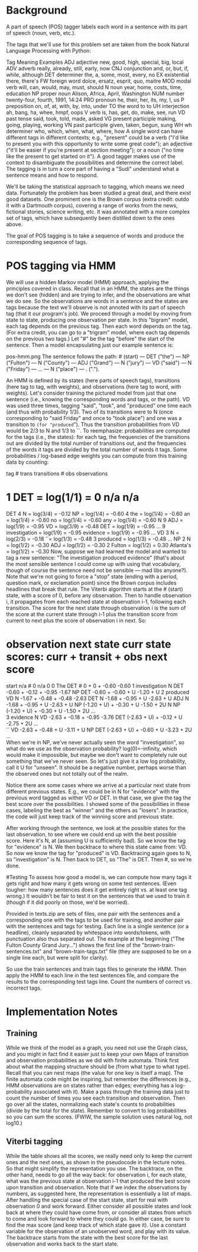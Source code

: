# Background
A part of speech (POS) tagger labels each word in a sentence with its part of speech (noun, verb, etc.). 

The tags that we'll use for this problem set are taken from the book Natural Language Processing with Python:

Tag	Meaning	Examples
ADJ	adjective	new, good, high, special, big, local
ADV	adverb	really, already, still, early, now
CNJ	conjunction	and, or, but, if, while, although
DET	determiner	the, a, some, most, every, no
EX	existential	there, there's
FW	foreign word	dolce, ersatz, esprit, quo, maitre
MOD	modal verb	will, can, would, may, must, should
N	noun	year, home, costs, time, education
NP	proper noun	Alison, Africa, April, Washington
NUM	number	twenty-four, fourth, 1991, 14:24
PRO	pronoun	he, their, her, its, my, I, us
P	preposition	on, of, at, with, by, into, under
TO	the word to	to
UH	interjection	ah, bang, ha, whee, hmpf, oops
V	verb	is, has, get, do, make, see, run
VD	past tense	said, took, told, made, asked
VG	present participle	making, going, playing, working
VN	past participle	given, taken, begun, sung
WH	wh determiner	who, which, when, what, where, how
A single word can have different tags in different contexts; e.g., "present" could be a verb ("I'd like to present you with this opportunity to write some great code"); an adjective ("it'll be easier if you're present at section meeting"); or a noun ("no time like the present to get started on it"). A good tagger makes use of the context to disambiguate the possibilities and determine the correct label. The tagging is in turn a core part of having a "Sudi" understand what a sentence means and how to respond.

We'll be taking the statistical approach to tagging, which means we need data. Fortunately the problem has been studied a great deal, and there exist good datasets. One prominent one is the Brown corpus (extra credit: outdo it with a Dartmouth corpus), covering a range of works from the news, fictional stories, science writing, etc. It was annotated with a more complex set of tags, which have subsequently been distilled down to the ones above.

The goal of POS tagging is to take a sequence of words and produce the corresponding sequence of tags.

# POS tagging via HMM
We will use a hidden Markov model (HMM) approach, applying the principles covered in class. Recall that in an HMM, the states are the things we don't see (hidden) and are trying to infer, and the observations are what we do see. So the observations are words in a sentence and the states are tags because the text we'll observe is not annoted with its part of speech tag (that it our program's job). We proceed through a model by moving from state to state, producing one observation per state. In this "bigram" model, each tag depends on the previous tag. Then each word depends on the tag. (For extra credit, you can go to a "trigram" model, where each tag depends on the previous two tags.) Let "#" be the tag "before" the start of the sentence. Then a model encapsulating just our example sentence is:

pos-hmm.png
The sentence follows the path: # (start) — DET ("the") — NP ("Fulton") — N ("County") — ADJ ("Grand") — N ("jury") — VD ("said") — N ("Friday") — ... — N ("place") — . (".").

An HMM is defined by its states (here parts of speech tags), transitions (here tag to tag, with weights), and observations (here tag to word, with weights). Let's consider training the pictured model from just that one sentence (i.e., knowing the corresponding words and tags, or the path). VD was used three times, tagging "said", "took", and "produced" one time each (and thus with probability 1/3). Two of its transitions were to N (once corresponding to "said Friday" and once to "took place") and one was a transition to `` (for "produced ``"). Thus the transition probabilities from VD would be 2/3 to N and 1/3 to ``. To reemphasize: probabilities are computed for the tags (i.e., the states): for each tag, the frequencies of the transitions out are divided by the total number of transitions out, and the frequencies of the words it tags are divided by the total number of words it tags. Some probabilities / log-based edge weights you can compute from this training data by counting:

tag	# trans	transitions	# obs	observations
#	1	DET = log(1/1) = 0	n/a	n/a
DET	4	N = log(3/4) = -0.12
NP = log(1/4) = -0.60	4	the = log(1/4) = -0.60
an = log(1/4) = -0.60
no = log(1/4) = -0.60
any = log(1/4) = -0.60
N	9	ADJ = log(1/9) = -0.95
VD = log(3/9) = -0.48
DET = log(1/9) = -0.95
...	9	investigation = log(1/9) = -0.95
evidence = log(1/9) = -0.95
...
VD	3	N = log(2/3) = -0.18
``= log(1/3) = -0.48	3	produced = log(1/3) = -0.48
...
NP	2	N = log(1/2) = -0.30
ADJ = log(1/2) = -0.30	2	Fulton = log(1/2) = 0.30
Atlanta's = log(1/2) = -0.30
Now, suppose we had learned the model and wanted to tag a new sentence: "The investigation produced evidence" (that's about the most sensible sentence I could come up with using that vocabulary, though of course the sentence need not be sensible — mad libs anyone?). Note that we're not going to force a "stop" state (ending with a period, question mark, or exclamation point) since the Brown corpus includes headlines that break that rule. The Viterbi algorithm starts at the # (start) state, with a score of 0, before any observation. Then to handle observation i, it propagates from each reached state at observation i-1, following each transition. The score for the next state through observation i is the sum of the score at the current state through i-1 plus the transition score from current to next plus the score of observation i in next. So:

#	observation	next state	curr state	scores: curr + transit + obs	next score
start	n/a	#	0	n/a	0
0	The	DET	#	0 + 0 + -0.60	-0.60
1	investigation	N	DET	-0.60 + -0.12 + -0.95	-1.67
NP	DET	-0.60 + -0.60 + U	-1.20 + U
2	produced	VD	N	-1.67 + -0.48 + -0.48	-2.63
DET	N	-1.68 + -0.95 + U	-2.63 + U
ADJ	N	-1.68 + -0.95 + U	-2.63 + U
NP	(-1.20 + U) + -0.30 + U	-1.50 + 2U
N	NP	(-1.20 + U) + -0.30 + U	-1.50 + 2U
...			
3	evidence	N	VD	-2.63 + -0.18 + -0.95	-3.76
DET	(-2.63 + U) + -0.12 + U	-2.75 + 2U
...		
``	VD	-2.63 + -0.48 + U	-3.11 + U
NP	DET	(-2.63 + U) + -0.60 + U	-3.23 + 2U
...			
When we're in NP, we've never actually seen the word "investigation", so what do we use as the observation probability? log(0)=-infinity, which would make it impossible, but maybe we don't want to completely rule out something that we've never seen. So let's just give it a low log probability, call it U for "unseen". It should be a negative number, perhaps worse than the observed ones but not totally out of the realm.

Notice there are some cases where we arrive at a particular next state from different previous states. E.g., we could be in N for "evidence" with the previous word tagged as wither VD or DET. In that case, we give the tag the best score over the possibilities. I showed some of the possibilities in these cases, labeling the best as "winner" and the others as "losers". In practice, the code will just keep track of the winning score and previous state.

After working through the sentence, we look at the possible states for the last observation, to see where we could end up with the best possible score. Here it's N, at (assuming U is sufficiently bad). So we know the tag for "evidence" is N. We then backtrace to where this state came from: VD. So now we know the tag for "produced" is VD. Backtracing again goes to N, so "investigation" is N. Then back to DET, so "The" is DET. Then #, so we're done.

#Testing
To assess how good a model is, we can compute how many tags it gets right and how many it gets wrong on some test sentences. (Even tougher: how many sentences does it get entirely right vs. at least one tag wrong.) It wouldn't be fair to test it on the sentences that we used to train it (though if it did poorly on those, we'd be worried).

Provided in texts.zip are sets of files, one pair with the sentences and a corresponding one with the tags to be used for training, and another pair with the sentences and tags for testing. Each line is a single sentence (or a headline), cleanly separated by whitespace into words/tokens, with punctuation also thus separated out. The example at the beginning ("The Fulton County Grand Jury...") shows the first line of the "brown-train-sentences.txt" and "brown-train-tags.txt" file (they are supposed to be on a single line each, but were split for clarity).

So use the train sentences and train tags files to generate the HMM. Then apply the HMM to each line in the test sentences file, and compare the results to the corresponding test tags line. Count the numbers of correct vs. incorrect tags.

# Implementation Notes
## Training
While we think of the model as a graph, you need not use the Graph class, and you might in fact find it easier just to keep your own Maps of transition and observation probabilities as we did with finite automata. Think first about what the mapping structure should be (from what type to what type). Recall that you can nest maps (the value for one key is itself a map). The finite automata code might be inspiring, but remember the differences (e.g., HMM observations are on states rather than edges; everything has a log-probability associated with it).
Make a pass through the training data just to count the number of times you see each transition and observation. Then go over all the states, normalizing each state's counts to probabilities (divide by the total for the state). Remember to convert to log probabilities so you can sum the scores. (FWIW, the sample solution uses natural log, not log10.)
## Viterbi tagging
While the table shows all the scores, we really need only to keep the current ones and the next ones, as shown in the pseudocode in the lecture notes. So that might simplify the representation you use.
The backtrace, on the other hand, needs to go all the way back: for observation i, for each state, what was the previous state at observation i-1 that produced the best score upon transition and observation. Note that if we index the observations by numbers, as suggested here, the representation is essentially a list of maps.
After handling the special case of the start state, start for real with observation 0 and work forward. Either consider all possible states and look back at where they could have come from, or consider all states from which to come and look forward to where they could go. In either case, be sure to find the max score (and keep track of which state gave it).
Use a constant variable for the observation of an unobserved word, and play with its value.
The backtrace starts from the state with the best score for the last observation and works back to the start state.
